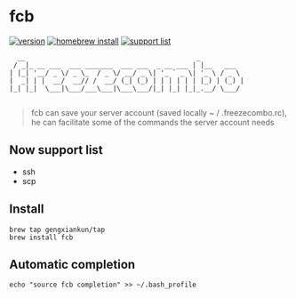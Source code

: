 # fcb
[![version](https://img.shields.io/badge/version-5.1.0-blue.svg)]()
[![homebrew install](https://img.shields.io/badge/homebrew-install-brightgreen.svg)]()
[![support list](https://img.shields.io/badge/support%20list-ssh%20scp-orange.svg)]()
```
  __                                           _           
 / _|_ __ ___  ___ _______  ___ ___  _ __ ___ | |__   ___  
| |_| '__/ _ \/ _ \_  / _ \/ __/ _ \| '_ ` _ \| '_ \ / _ \ 
|  _| | |  __/  __// /  __/ (_| (_) | | | | | | |_) | (_) |
|_| |_|  \___|\___/___\___|\___\___/|_| |_| |_|_.__/ \___/ 
   
```
> fcb can save your server account (saved locally ~ / .freezecombo.rc), he can facilitate some of the commands the server account needs

## Now support list
- ssh
- scp

## Install
```
brew tap gengxiankun/tap
brew install fcb
```

## Automatic completion
`echo "source fcb completion" >> ~/.bash_profile`
